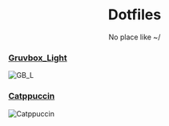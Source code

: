 <p align="center">
	<h1 align="center">Dotfiles</h1>
</p>
<p align = "center">No place like ~/</p>
<p align = "center"> </p>

### [Gruvbox_Light](./MacbookPro2014/EndeavourOS_GruvboxLight_i3wm/)
![GB_L](https://github.com/MujtabaAsim/dots/assets/62666332/6d738da6-76e1-427c-ba9d-214bde36c4c7)

### [Catppuccin](./MacbookPro2014/EndeavourOS_Catppuccin_i3wm/)
![Catppuccin](https://github.com/MujtabaAsim/dots/assets/62666332/d15cc0b4-d662-4c23-814c-8894dbbb76a7)
